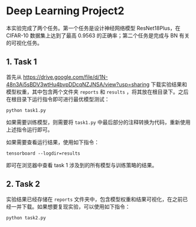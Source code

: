 # Deep Learning Project2 
本实验完成了两个任务。第一个任务是设计神经网络模型 ResNet18Plus，在 CIFAR-10 数据集上达到了最高 $0.9563$ 的正确率；第二个任务是完成与 BN 有关的可视化任务。

## 1. Task 1
首先从 https://drive.google.com/file/d/1N-48n3Ai5sBDV3wtHu4bvpDDcqNZJNSA/view?usp=sharing 下载实验结果和模型权重，其中包含两个文件夹 `reports` 和 `results` ，将其放在根目录下。之后在根目录下运行指令即可进行最优模型测试：
```
python task1.py
```
如果需要训练模型，则需要将 `task1.py` 中最后部分的注释转换为代码，重新使用上述指令运行即可。

如果需要查看运行结果，使用如下指令：
```
tensorboard --logdir=results
```
即可在浏览器中查看 task 1 涉及到的所有模型与训练策略的结果。

## 2. Task 2
实验结果已经存储在 `reports` 文件夹中，包含模型权重和结果可视化，在之前已经一并下载。如果想要复现实验，可以使用如下指令：
```
python task2.py
```
